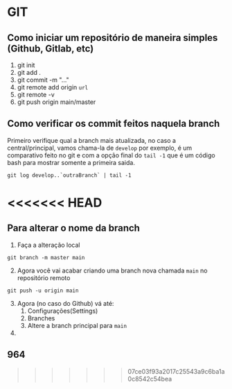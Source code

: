 # GIT

## Como iniciar um repositório de maneira simples (Github, Gitlab, etc)

1. git init
2. git add .
3. git commit -m "..."
4. git remote add origin `url`
5. git remote -v
6. git push origin main/master

## Como verificar os commit feitos naquela branch

Primeiro verifique qual a branch mais atualizada, no caso a central/principal, vamos chama-la de `develop` por exemplo, é um comparativo feito no git e com a opção final do `tail -1` que é um código bash para mostrar somente a primeira saida.

```
git log develop..`outraBranch` | tail -1
```

<<<<<<< HEAD
=======
## Para alterar o nome da branch

1. Faça a alteração local

```
git branch -m master main
```

2. Agora você vai acabar criando uma branch nova chamada `main` no repositório remoto

```
git push -u origin main
```

3. Agora (no caso do Github) vá até:
   1. Configurações(Settings)
   2. Branches
   3. Altere a branch principal para `main`
4. 

## 964
>>>>>>> 07ce03f93a2017c25543a9c6ba1a0c8542c54bea


